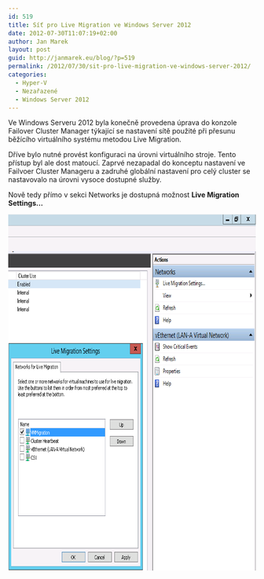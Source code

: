 ```yaml
---
id: 519
title: Síť pro Live Migration ve Windows Server 2012
date: 2012-07-30T11:07:19+02:00
author: Jan Marek
layout: post
guid: http://janmarek.eu/blog/?p=519
permalink: /2012/07/30/sit-pro-live-migration-ve-windows-server-2012/
categories:
  - Hyper-V
  - Nezařazené
  - Windows Server 2012
---
```

Ve Windows Serveru 2012 byla konečně provedena úprava do konzole Failover Cluster Manager týkající se nastavení sítě použité při přesunu běžícího virtuálního systému metodou Live Migration.

Dříve bylo nutné provést konfiguraci na úrovni virtuálního stroje. Tento přístup byl ale dost matoucí. Zaprvé nezapadal do konceptu nastavení ve Failvoer Cluster Manageru a zadruhé globální nastavení pro celý cluster se nastavovalo na úrovni vysoce dostupné služby.

Nově tedy přímo v sekci Networks je dostupná možnost **Live Migration Settings&#8230;**

[<img class="alignleft size-full wp-image-520" title="winsrv2k12_livemigrationnetwork" src="/wp-content/uploads/2012/07/LM.png" alt="winsrv2k12_livemigrationnetwork" width="763" height="726" />](/wp-content/uploads/2012/07/LM.png)
